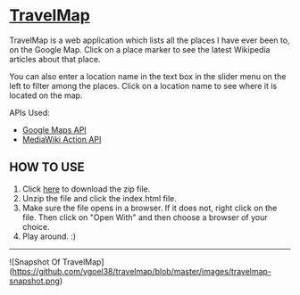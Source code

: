 <h1><a href="https://vgoel38.github.io/travelmap" target="_blank">TravelMap</a></h1>
TravelMap is a web application which lists all the places I have ever been to, on the Google Map. Click on
a place marker to see the latest Wikipedia articles about that place.

You can also enter a location name in the text box in the slider menu on the left to filter among the places. Click on a location name to see where it is located on the map.

APIs Used:
* [Google Maps API](https://developers.google.com/maps/documentation/javascript/tutorial)
* [MediaWiki Action API](https://www.mediawiki.org/wiki/API:Main_page)

## HOW TO USE
1. Click <a href="https://vgoel38.github.io/travelmap" target="_blank">here</a> to download the zip file.
2. Unzip the file and click the index.html file.
3. Make sure the file opens in a browser. If it does not, right click on the file. Then click on "Open With"
and then choose a browser of your choice.
4. Play around. :)

<hr>

![Snapshot Of TravelMap]
(https://github.com/vgoel38/travelmap/blob/master/images/travelmap-snapshot.png)

